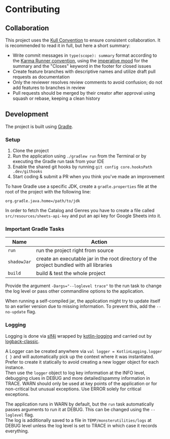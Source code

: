 # Contributing

## Collaboration

This project uses the [Kull Convention](https://xerus2000.github.io/kull) to ensure consistent collaboration. It is recommended to read it in full, but here a short summary:

- Write commit messages in `type(scope): summary` format according to the [Karma Runner convention](http://karma-runner.github.io/latest/dev/git-commit-msg.html), using the [imperative mood](https://chris.beams.io/posts/git-commit/#imperative) for the summary and the "Closes" keyword in the footer for closed issues
- Create feature branches with descriptive names and utilize draft pull requests as documentation
- Only the reviewer resolves review comments to avoid confusion; do not add features to branches in review
- Pull requests should be merged by their creator after approval using squash or rebase, keeping a clean history

## Development 

The project is built using [Gradle](https://gradle.org/).

### Setup

1. Clone the project
2. Run the application using `./gradlew run` from the Terminal or by executing the Gradle run task from your IDE
3. Enable the shared git hooks by running `git config core.hooksPath .dev/githooks`
4. Start coding & submit a PR when you think you've made an improvement

To have Gradle use a specific JDK, create a `gradle.properties` file at the root of the project with the following line:
```
org.gradle.java.home=/path/to/jdk
```

In order to fetch the Catalog and Genres you have to create a file called `src/resources/sheets-api-key` and put an api key for Google Sheets into it.

### Important Gradle Tasks

 Name        | Action
 ---         | ---
 `run`       | run the project right from source
 `shadowJar` | create an executable jar in the root directory of the project bundled with all libraries
 `build`     | build & test the whole project

Provide the argument `-Dargs="--loglevel trace"` to the run task to change the log level or pass other commandline options to the application.

When running a self-compiled jar, the application might try to update itself to an earlier version due to missing information. To prevent this, add the `--no-update` flag.

### Logging

Logging is done via [slf4j](https://www.slf4j.org) wrapped by [kotlin-logging](https://github.com/MicroUtils/kotlin-logging) and carried out by [logback-classic](https://logback.qos.ch).

A Logger can be created anywhere via `val logger = KotlinLogging.logger { }` and will automatically pick up the context where it was instantiated. Prefer to create it statically to avoid creating a new logger object for each instance.  
Then use the `logger` object to log key information at the INFO level, debugging clues in DEBUG and more detailed/spammy information in TRACE. WARN should only be used at key points of the application or for non-critical but unusual exceptions. Use ERROR solely for critical exceptions.

The application runs in WARN by default, but the `run` task automatically passes arguments to run it at DEBUG. This can be changed using the `--loglevel` flag.  
The log is additionally saved to a file in `TEMP/monsterutilities/logs` at DEBUG level unless the log level is set to TRACE in which case it records everything.
